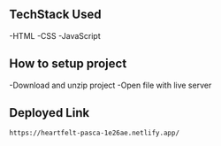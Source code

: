 ## TechStack Used
-HTML
-CSS
-JavaScript


## How to setup project
-Download and unzip project
-Open file with live server

## Deployed Link
```
https://heartfelt-pasca-1e26ae.netlify.app/
```